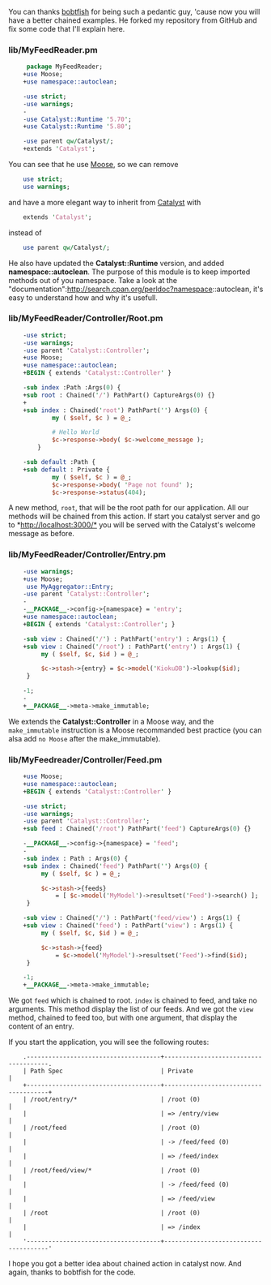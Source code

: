 You can thanks [bobtfish](http://github.com/bobtfish) for being such a pedantic guy, 'cause now you will have a better chained examples. He forked my repository from GitHub and fix some code that I'll explain here.

### lib/MyFeedReader.pm

``` perl
     package MyFeedReader;
    +use Moose;
    +use namespace::autoclean;

    -use strict;
    -use warnings;
    -
    -use Catalyst::Runtime '5.70';
    +use Catalyst::Runtime '5.80';

    -use parent qw/Catalyst/;
    +extends 'Catalyst';
```

You can see that he use [Moose](http://search.cpan.org/perldoc?Moose), so we can remove

``` perl
    use strict;
    use warnings;
```

and have a more elegant way to inherit from [Catalyst](http://search.cpan.org/perldoc?Catalyst) with

``` perl
    extends 'Catalyst';
```

instead of

``` perl
    use parent qw/Catalyst/;
```

He also have updated the **Catalyst::Runtime** version, and added **namespace::autoclean**. The purpose of this module is to keep imported methods out of you namespace. Take a look at the "documentation":<http://search.cpan.org/perldoc?namespace>::autoclean, it's easy to understand how and why it's usefull.

### lib/MyFeedReader/Controller/Root.pm

``` perl
    -use strict;
    -use warnings;
    -use parent 'Catalyst::Controller';
    +use Moose;
    +use namespace::autoclean;
    +BEGIN { extends 'Catalyst::Controller' }

    -sub index :Path :Args(0) {
    +sub root : Chained('/') PathPart() CaptureArgs(0) {}
    +
    +sub index : Chained('root') PathPart('') Args(0) {
            my ( $self, $c ) = @_;

            # Hello World
            $c->response->body( $c->welcome_message );
        }

    -sub default :Path {
    +sub default : Private {
            my ( $self, $c ) = @_;
            $c->response->body( 'Page not found' );
            $c->response->status(404);
```

A new method, `root`, that will be the root path for our application. All our methods will be chained from this action. If start you catalyst server and go to \*<http://localhost:3000/*> you will be served with the Catalyst's welcome message as before.

### lib/MyFeedReader/Controller/Entry.pm

``` perl
    -use warnings;
    +use Moose;
     use MyAggregator::Entry;
    -use parent 'Catalyst::Controller';
    -
    -__PACKAGE__->config->{namespace} = 'entry';
    +use namespace::autoclean;
    +BEGIN { extends 'Catalyst::Controller'; }

    -sub view : Chained('/') : PathPart('entry') : Args(1) {
    +sub view : Chained('/root') : PathPart('entry') : Args(1) {
         my ( $self, $c, $id ) = @_;

         $c->stash->{entry} = $c->model('KiokuDB')->lookup($id);
     }

    -1;
    -
    +__PACKAGE__->meta->make_immutable;
```

We extends the **Catalyst::Controller** in a Moose way, and the `make_immutable` instruction is a Moose recommanded best practice (you can alsa add `no Moose` after the make\_immutable).

### lib/MyFeedreader/Controller/Feed.pm

``` perl
    +use Moose;
    +use namespace::autoclean;
    +BEGIN { extends 'Catalyst::Controller' }

    -use strict;
    -use warnings;
    -use parent 'Catalyst::Controller';
    +sub feed : Chained('/root') PathPart('feed') CaptureArgs(0) {}

    -__PACKAGE__->config->{namespace} = 'feed';
    -
    -sub index : Path : Args(0) {
    +sub index : Chained('feed') PathPart('') Args(0) {
         my ( $self, $c ) = @_;

         $c->stash->{feeds}
             = [ $c->model('MyModel')->resultset('Feed')->search() ];
     }

    -sub view : Chained('/') : PathPart('feed/view') : Args(1) {
    +sub view : Chained('feed') : PathPart('view') : Args(1) {
         my ( $self, $c, $id ) = @_;

         $c->stash->{feed}
             = $c->model('MyModel')->resultset('Feed')->find($id);
     }

    -1;
    +__PACKAGE__->meta->make_immutable;
```

We got `feed` which is chained to root. `index` is chained to feed, and take no arguments. This method display the list of our feeds. And we got the `view` method, chained to feed too, but with one argument, that display the content of an entry.

If you start the application, you will see the following routes:

``` example
    .-------------------------------------+--------------------------------------.
    | Path Spec                           | Private                              |
    +-------------------------------------+--------------------------------------+
    | /root/entry/*                       | /root (0)                            |
    |                                     | => /entry/view                       |
    | /root/feed                          | /root (0)                            |
    |                                     | -> /feed/feed (0)                    |
    |                                     | => /feed/index                       |
    | /root/feed/view/*                   | /root (0)                            |
    |                                     | -> /feed/feed (0)                    |
    |                                     | => /feed/view                        |
    | /root                               | /root (0)                            |
    |                                     | => /index                            |
    '-------------------------------------+--------------------------------------'
```

I hope you got a better idea about chained action in catalyst now. And again, thanks to bobtfish for the code.
